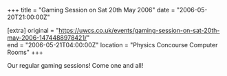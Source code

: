 +++
title = "Gaming Session on Sat 20th May 2006"
date = "2006-05-20T21:00:00Z"

[extra]
original = "https://uwcs.co.uk/events/gaming-session-on-sat-20th-may-2006-1474488978421/"    
end = "2006-05-21T04:00:00Z"
location = "Physics Concourse Computer Rooms"
+++

Our regular gaming sessions\! Come one and all\!

